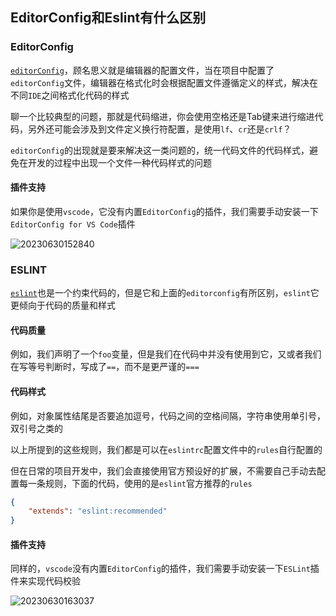 ## EditorConfig和Eslint有什么区别

### EditorConfig

[`editorConfig`](https://editorconfig.org/)，顾名思义就是编辑器的配置文件，当在项目中配置了`editorConfig`文件，编辑器在格式化时会根据配置文件遵循定义的样式，解决在不同`IDE`之间格式化代码的样式

聊一个比较典型的问题，那就是代码缩进，你会使用空格还是Tab键来进行缩进代码，另外还可能会涉及到文件定义换行符配置，是使用`lf`、`cr`还是`crlf`？

`editorConfig`的出现就是要来解决这一类问题的，统一代码文件的代码样式，避免在开发的过程中出现一个文件一种代码样式的问题

#### 插件支持

如果你是使用`vscode`，它没有内置`EditorConfig`的插件，我们需要手动安装一下`EditorConfig for VS Code`插件

![20230630152840](https://raw.githubusercontent.com/QC2168/note-img/main/20230630152840.png)


### ESLINT

[`eslint`](https://eslint.org/)也是一个约束代码的，但是它和上面的`editorconfig`有所区别，`eslint`它更倾向于代码的质量和样式

#### 代码质量

例如，我们声明了一个`foo`变量，但是我们在代码中并没有使用到它，又或者我们在写等号判断时，写成了`==`，而不是更严谨的`===`

#### 代码样式

例如，对象属性结尾是否要追加逗号，代码之间的空格间隔，字符串使用单引号，双引号之类的

以上所提到的这些规则，我们都是可以在`eslintrc`配置文件中的`rules`自行配置的

但在日常的项目开发中，我们会直接使用官方预设好的扩展，不需要自己手动去配置每一条规则，下面的代码，使用的是`eslint`官方推荐的`rules`

```json
{
    "extends": "eslint:recommended"
}
```

#### 插件支持

同样的，`vscode`没有内置`EditorConfig`的插件，我们需要手动安装一下`ESLint`插件来实现代码校验

![20230630163037](https://raw.githubusercontent.com/QC2168/note-img/main/20230630163037.png)